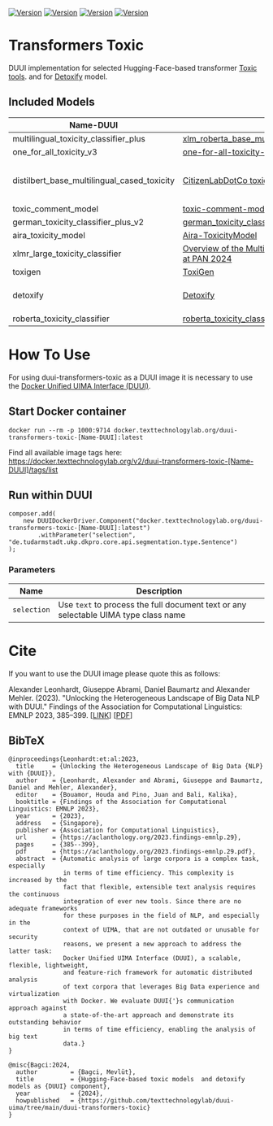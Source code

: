 [![Version](https://img.shields.io/static/v1?label=duui-transformers-toxic&message=0.4.0&color=blue)](https://docker.texttechnologylab.org/v2/duui-transformers-toxic-one_for_all_toxicity_v3/tags/list)
[![Version](https://img.shields.io/static/v1?label=Python&message=3.12&color=green)]()
[![Version](https://img.shields.io/static/v1?label=Transformers&message=4.22.1&color=yellow)]()
[![Version](https://img.shields.io/static/v1?label=Torch&message=2.5.1&color=red)]()

# Transformers Toxic

DUUI implementation for selected Hugging-Face-based transformer [Toxic tools](https://huggingface.co/models?sort=trending&search=toxic).
and for [Detoxify](https://github.com/unitaryai/detoxify) model.
## Included Models
| Name-DUUI |                                                                                                                                                    | Name                                                                                                                                              | Model-Name                               | Revision                               | Languages                              |
|---------|----------------------------------------------------------------------------------------------------------------------------------------------------|---------------------------------------------------------------------------------------------------------------------------------------------------|------------------------------------------|----------------------------------------|----------------------------------------|
| multilingual_toxicity_classifier_plus | [xlm_roberta_base_multilingual_toxicity_classifier_plus](https://huggingface.co/EIStakovskii/xlm_roberta_base_multilingual_toxicity_classifier_plus) | EIStakovskii/xlm_roberta_base_multilingual_toxicity_classifier_plus     | 0126552291025f2fc854f5acdbe45b2212eabf4a | Multilingual                           |
| one_for_all_toxicity_v3 | [one-for-all-toxicity-v3](https://huggingface.co/FredZhang7/one-for-all-toxicity-v3)                                                               | FredZhang7/one-for-all-toxicity-v3                                      | a2996bd4495269071eaf5daf73512234c33cb3d2 | Multilingual                           |
| distilbert_base_multilingual_cased_toxicity | [CitizenLabDotCo toxic model](https://huggingface.co/citizenlab/distilbert-base-multilingual-cased-toxicity)                                       | citizenlab/distilbert-base-multilingual-cased-toxicity                  | b4532a8b095d1886a7b5dff818331ecc88a855ae | EN, FR, NL, PT, IT, SP, DE, PL, DA, AF |
| toxic_comment_model | [toxic-comment-model](https://huggingface.co/martin-ha/toxic-comment-model)                                                                        | martin-ha/toxic-comment-model                                           | 9842c08b35a4687e7b211187d676986c8c96256d | EN                                     |
| german_toxicity_classifier_plus_v2 | [german_toxicity_classifier_plus_v2](https://huggingface.co/EIStakovskii/german_toxicity_classifier_plus_v2)                                       | EIStakovskii/german_toxicity_classifier_plus_v2                         | 1bcb7d11ffc9267111c7be1dad0d7ca2fbf73928 | DE                                     |
| aira_toxicity_model | [Aira-ToxicityModel](https://huggingface.co/nicholasKluge/ToxicityModel)                                                                           | nicholasKluge/ToxicityModel                                             | 900a6eab23ddd93f6c282f1752eb1fb5e9879d86 | EN                                     |
| xlmr_large_toxicity_classifier | [Overview of the Multilingual Text Detoxification Task at PAN 2024](https://huggingface.co/textdetox/xlmr-large-toxicity-classifier)               | textdetox/xlmr-large-toxicity-classifier | b9c7c563427c591fc318d91eb592381ae2fbde66 | Multilingual                           |
| toxigen | [ToxiGen](https://huggingface.co/tomh/toxigen_roberta)                                                                                             | tomh/toxigen_roberta | 0e65216a558feba4bb167d47e49f9a9e229de6ab | EN                                     |
| detoxify | [Detoxify](https://github.com/unitaryai/detoxify)                                                                                                  | Detoxify                                                                | 8f56f302bf8cf2673c2132fc2c2f5b2ca804815f | EN, FR, ES, IT, PT, TR, RU             |
| roberta_toxicity_classifier        | [roberta_toxicity_classifier](https://huggingface.co/s-nlp/roberta_toxicity_classifier)  | s-nlp/roberta_toxicity_classifier | 048c25bb1e199b98802784f96325f4840f22145d | EN                                     |

# How To Use

For using duui-transformers-toxic as a DUUI image it is necessary to use the [Docker Unified UIMA Interface (DUUI)](https://github.com/texttechnologylab/DockerUnifiedUIMAInterface).

## Start Docker container

```
docker run --rm -p 1000:9714 docker.texttechnologylab.org/duui-transformers-toxic-[Name-DUUI]:latest
```

Find all available image tags here: https://docker.texttechnologylab.org/v2/duui-transformers-toxic-[Name-DUUI]/tags/list

## Run within DUUI

```
composer.add(
    new DUUIDockerDriver.Component("docker.texttechnologylab.org/duui-transformers-toxic-[Name-DUUI]:latest")
        .withParameter("selection", "de.tudarmstadt.ukp.dkpro.core.api.segmentation.type.Sentence")
);
```

### Parameters

| Name | Description |
| ---- | ----------- |
| `selection`  | Use `text` to process the full document text or any selectable UIMA type class name |

# Cite

If you want to use the DUUI image please quote this as follows:

Alexander Leonhardt, Giuseppe Abrami, Daniel Baumartz and Alexander Mehler. (2023). "Unlocking the Heterogeneous Landscape of Big Data NLP with DUUI." Findings of the Association for Computational Linguistics: EMNLP 2023, 385–399. [[LINK](https://aclanthology.org/2023.findings-emnlp.29)] [[PDF](https://aclanthology.org/2023.findings-emnlp.29.pdf)] 

## BibTeX

```
@inproceedings{Leonhardt:et:al:2023,
  title     = {Unlocking the Heterogeneous Landscape of Big Data {NLP} with {DUUI}},
  author    = {Leonhardt, Alexander and Abrami, Giuseppe and Baumartz, Daniel and Mehler, Alexander},
  editor    = {Bouamor, Houda and Pino, Juan and Bali, Kalika},
  booktitle = {Findings of the Association for Computational Linguistics: EMNLP 2023},
  year      = {2023},
  address   = {Singapore},
  publisher = {Association for Computational Linguistics},
  url       = {https://aclanthology.org/2023.findings-emnlp.29},
  pages     = {385--399},
  pdf       = {https://aclanthology.org/2023.findings-emnlp.29.pdf},
  abstract  = {Automatic analysis of large corpora is a complex task, especially
               in terms of time efficiency. This complexity is increased by the
               fact that flexible, extensible text analysis requires the continuous
               integration of ever new tools. Since there are no adequate frameworks
               for these purposes in the field of NLP, and especially in the
               context of UIMA, that are not outdated or unusable for security
               reasons, we present a new approach to address the latter task:
               Docker Unified UIMA Interface (DUUI), a scalable, flexible, lightweight,
               and feature-rich framework for automatic distributed analysis
               of text corpora that leverages Big Data experience and virtualization
               with Docker. We evaluate DUUI{'}s communication approach against
               a state-of-the-art approach and demonstrate its outstanding behavior
               in terms of time efficiency, enabling the analysis of big text
               data.}
}

@misc{Bagci:2024,
  author         = {Bagci, Mevlüt},
  title          = {Hugging-Face-based toxic models  and detoxify models as {DUUI} component},
  year           = {2024},
  howpublished   = {https://github.com/texttechnologylab/duui-uima/tree/main/duui-transformers-toxic}
}

```
